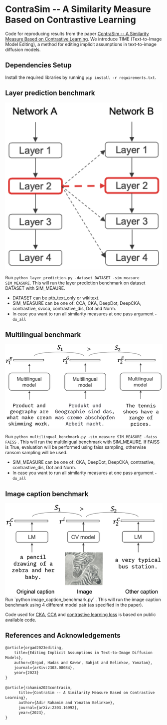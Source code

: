 # ContraSim -- A Similarity Measure Based on Contrastive Learning

Code for reproducing results from the paper [ContraSim -- A Similarity Measure Based on Contrastive Learning](https://arxiv.org/abs/2303.16992).
We introduce TIME (Text-to-Image Model Editing), a method for editing implicit assumptions in text-to-image diffusion models.

## Dependencies Setup

Install the required libraries by running `pip install -r requirements.txt`.

## Layer prediction benchmark
<img src="images/layer_prediction.png" alt="layer_prediction" style="width:800px;"/>

Run `python layer_prediction.py -dataset DATASET -sim_measure SIM_MEASURE`. 
This will run the layer prediction benchmark on dataset DATASET with SIM_MEAURE.
- DATASET can be ptb_text_only or wikitext.
- SIM_MEASURE can be one of: CCA, CKA, DeepDot, DeepCKA, contrastive, svcca, contrastive_dis, Dot and Norm.
- In case you want to run all similarity measures at one pass argument `-do_all`

## Multilingual benchmark
<img src="images/multilingual.png" alt="multilingual" style="width:800px;"/>

Run `python multilingual_benchmark.py -sim_measure SIM_MEASURE -faiss FAISS` . 
This will run the multilnigual benchmark with SIM_MEAURE. If FAISS is True, evaluation will be performed using faiss sampling, otherwise ransom sampling will be used.
- SIM_MEASURE can be one of: CKA, DeepDot, DeepCKA, contrastive, contrastive_dis, Dot and Norm.
- In case you want to run all similarity measures at one pass argument `-do_all`

## Image caption benchmark
<img src="images/image_caption.png" alt="image_caption" style="width:800px;"/>
Run `python image_caption_benchmark.py` . 
This will run the image caption benchmark using 4 different model pair (as specified in the paper).

Code used for [CKA](https://github.com/google-research/google-research/tree/master/representation_similarity), [CCA](https://github.com/google/svcca) and [contrastive learning loss](https://github.com/HobbitLong/SupContrast) is based on public available code.

## References and Acknowledgements
```
@article{orgad2023editing,
    title={Editing Implicit Assumptions in Text-to-Image Diffusion Models},
    author={Orgad, Hadas and Kawar, Bahjat and Belinkov, Yonatan},
    journal={arXiv:2303.08084},
    year={2023}
}

@article{rahamim2023contrasim,
      title={ContraSim -- A Similarity Measure Based on Contrastive Learning}, 
      author={Adir Rahamim and Yonatan Belinkov},
      journal={arXiv:2303.16992},
      year={2023},
}
```
